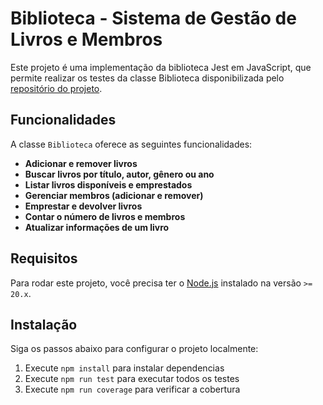 # Biblioteca - Sistema de Gestão de Livros e Membros

Este projeto é uma implementação da biblioteca Jest em JavaScript, que permite realizar os testes da classe Biblioteca disponibilizada pelo [repositório do projeto](https://github.com/ugioni).

## Funcionalidades

A classe `Biblioteca` oferece as seguintes funcionalidades:

- **Adicionar e remover livros**
- **Buscar livros por título, autor, gênero ou ano**
- **Listar livros disponíveis e emprestados**
- **Gerenciar membros (adicionar e remover)**
- **Emprestar e devolver livros**
- **Contar o número de livros e membros**
- **Atualizar informações de um livro**

## Requisitos

Para rodar este projeto, você precisa ter o [Node.js](https://nodejs.org/) instalado na versão `>= 20.x`.

## Instalação

Siga os passos abaixo para configurar o projeto localmente:

1. Execute `npm install` para instalar dependencias
1. Execute `npm run test` para executar todos os testes
1. Execute `npm run coverage` para verificar a cobertura
